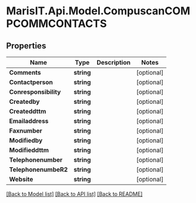 
# MarisIT.Api.Model.CompuscanCOMPCOMMCONTACTS

## Properties

Name | Type | Description | Notes
------------ | ------------- | ------------- | -------------
**Comments** | **string** |  | [optional] 
**Contactperson** | **string** |  | [optional] 
**Conresponsibility** | **string** |  | [optional] 
**Createdby** | **string** |  | [optional] 
**Createddttm** | **string** |  | [optional] 
**Emailaddress** | **string** |  | [optional] 
**Faxnumber** | **string** |  | [optional] 
**Modifiedby** | **string** |  | [optional] 
**Modifieddttm** | **string** |  | [optional] 
**Telephonenumber** | **string** |  | [optional] 
**TelephonenumbeR2** | **string** |  | [optional] 
**Website** | **string** |  | [optional] 

[[Back to Model list]](../README.md#documentation-for-models)
[[Back to API list]](../README.md#documentation-for-api-endpoints)
[[Back to README]](../README.md)

